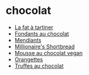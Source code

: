 chocolat
=====

* [La fat à tartiner](Fat-à-tartiner.html)
* [Fondants au chocolat](Fondants-chocolat.html)
* [Mendiants](Mendiants.html)
* [Millionaire's Shortbread](Millionaire-Shortbread.html)
* [Mousse au chocolat vegan](Mousse-Chocolat-Vegan.html)
* [Orangettes](Orangettes.html)
* [Truffes au chocolat](Truffes-Chocolat.html)
